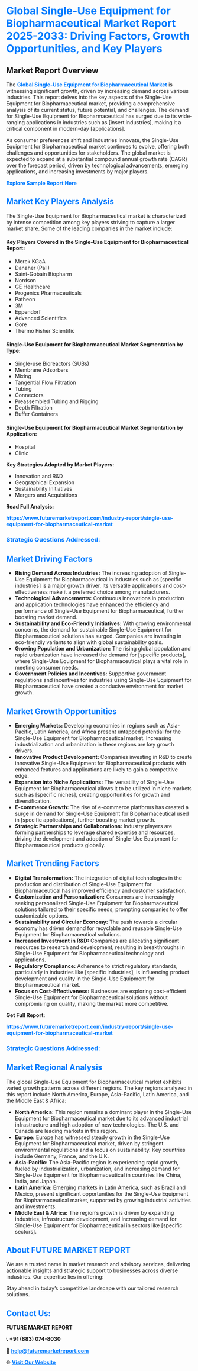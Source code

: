 <h1 style="color: #007BFF;">Global Single-Use Equipment for Biopharmaceutical Market Report 2025-2033: Driving Factors, Growth Opportunities, and Key Players</h1>

<section id="overview">
<h2>Market Report Overview</h2>
<p>The <a href="https://www.futuremarketreport.com/industry-report/single-use-equipment-for-biopharmaceutical-market" style="color: #007BFF; text-decoration: none;"><strong>Global Single-Use Equipment for Biopharmaceutical Market</strong></a> is witnessing significant growth, driven by increasing demand across various industries. This report delves into the key aspects of the Single-Use Equipment for Biopharmaceutical market, providing a comprehensive analysis of its current status, future potential, and challenges. The demand for Single-Use Equipment for Biopharmaceutical has surged due to its wide-ranging applications in industries such as [insert industries], making it a critical component in modern-day [applications].</p>
<p>As consumer preferences shift and industries innovate, the Single-Use Equipment for Biopharmaceutical market continues to evolve, offering both challenges and opportunities for stakeholders. The global market is expected to expand at a substantial compound annual growth rate (CAGR) over the forecast period, driven by technological advancements, emerging applications, and increasing investments by major players.</p>
</section>

<section id="overview">
<p><a href="https://www.futuremarketreport.com/request-sample/reportId=90412" style="color: #007BFF; text-decoration: none;"><strong>Explore Sample Report Here</strong></a></p>
</section>

<section id="key-players">
<h2 style="color: #007BFF;">Market Key Players Analysis</h2>
<p>The Single-Use Equipment for Biopharmaceutical market is characterized by intense competition among key players striving to capture a larger market share. Some of the leading companies in the market include:</p>
<h4>Key Players Covered in the Single-Use Equipment for Biopharmaceutical Report:</h4>
<ul><li>Merck KGaA</li><li>Danaher (Pall)</li><li>Saint-Gobain Biopharm</li><li>Nordson</li><li>GE Healthcare</li><li>Progenics Pharmaceuticals</li><li>Patheon</li><li>3M</li><li>Eppendorf</li><li>Advanced Scientifics</li><li>Gore</li><li>Thermo Fisher Scientific</li></ul>
<h4>Single-Use Equipment for Biopharmaceutical Market Segmentation by Type:</h4>
<ul><li>Single-use Bioreactors (SUBs)</li><li>Membrane Adsorbers</li><li>Mixing</li><li>Tangential Flow Filtration</li><li>Tubing</li><li>Connectors</li><li>Preassembled Tubing and Rigging</li><li>Depth Filtration</li><li>Buffer Containers</li></ul>

<h4>Single-Use Equipment for Biopharmaceutical Market Segmentation by Application:</h4>
<ul><li>Hospital</li><li>Clinic</li></ul>
<p><strong>Key Strategies Adopted by Market Players:</strong></p>
<ul>
<li>Innovation and R&D</li>
<li>Geographical Expansion</li>
<li>Sustainability Initiatives</li>
<li>Mergers and Acquisitions</li>
</ul>
</section>

<section>
<p><strong>Read Full Analysis: </strong></p><a href="https://www.futuremarketreport.com/industry-report/single-use-equipment-for-biopharmaceutical-market" style="color: #007BFF; text-decoration: none;"><strong>https://www.futuremarketreport.com/industry-report/single-use-equipment-for-biopharmaceutical-market</strong></a>
<h3 style="color: #007BFF;">Strategic Questions Addressed:</h3>
</section>

<section id="driving-factors">
<h2 style="color: #007BFF;">Market Driving Factors</h2>
<ul>
<li><strong>Rising Demand Across Industries:</strong> The increasing adoption of Single-Use Equipment for Biopharmaceutical in industries such as [specific industries] is a major growth driver. Its versatile applications and cost-effectiveness make it a preferred choice among manufacturers.</li>
<li><strong>Technological Advancements:</strong> Continuous innovations in production and application technologies have enhanced the efficiency and performance of Single-Use Equipment for Biopharmaceutical, further boosting market demand.</li>
<li><strong>Sustainability and Eco-Friendly Initiatives:</strong> With growing environmental concerns, the demand for sustainable Single-Use Equipment for Biopharmaceutical solutions has surged. Companies are investing in eco-friendly variants to align with global sustainability goals.</li>
<li><strong>Growing Population and Urbanization:</strong> The rising global population and rapid urbanization have increased the demand for [specific products], where Single-Use Equipment for Biopharmaceutical plays a vital role in meeting consumer needs.</li>
<li><strong>Government Policies and Incentives:</strong> Supportive government regulations and incentives for industries using Single-Use Equipment for Biopharmaceutical have created a conducive environment for market growth.</li>
</ul>
</section>

<section id="growth-opportunities">
<h2 style="color: #007BFF;">Market Growth Opportunities</h2>
<ul>
<li><strong>Emerging Markets:</strong> Developing economies in regions such as Asia-Pacific, Latin America, and Africa present untapped potential for the Single-Use Equipment for Biopharmaceutical market. Increasing industrialization and urbanization in these regions are key growth drivers.</li>
<li><strong>Innovative Product Development:</strong> Companies investing in R&D to create innovative Single-Use Equipment for Biopharmaceutical products with enhanced features and applications are likely to gain a competitive edge.</li>
<li><strong>Expansion into Niche Applications:</strong> The versatility of Single-Use Equipment for Biopharmaceutical allows it to be utilized in niche markets such as [specific niches], creating opportunities for growth and diversification.</li>
<li><strong>E-commerce Growth:</strong> The rise of e-commerce platforms has created a surge in demand for Single-Use Equipment for Biopharmaceutical used in [specific applications], further boosting market growth.</li>
<li><strong>Strategic Partnerships and Collaborations:</strong> Industry players are forming partnerships to leverage shared expertise and resources, driving the development and adoption of Single-Use Equipment for Biopharmaceutical products globally.</li>
</ul>
</section>

<section id="trending-factors">
<h2 style="color: #007BFF;">Market Trending Factors</h2>
<ul>
<li><strong>Digital Transformation:</strong> The integration of digital technologies in the production and distribution of Single-Use Equipment for Biopharmaceutical has improved efficiency and customer satisfaction.</li>
<li><strong>Customization and Personalization:</strong> Consumers are increasingly seeking personalized Single-Use Equipment for Biopharmaceutical solutions tailored to their specific needs, prompting companies to offer customizable options.</li>
<li><strong>Sustainability and Circular Economy:</strong> The push towards a circular economy has driven demand for recyclable and reusable Single-Use Equipment for Biopharmaceutical solutions.</li>
<li><strong>Increased Investment in R&D:</strong> Companies are allocating significant resources to research and development, resulting in breakthroughs in Single-Use Equipment for Biopharmaceutical technology and applications.</li>
<li><strong>Regulatory Compliance:</strong> Adherence to strict regulatory standards, particularly in industries like [specific industries], is influencing product development and quality in the Single-Use Equipment for Biopharmaceutical market.</li>
<li><strong>Focus on Cost-Effectiveness:</strong> Businesses are exploring cost-efficient Single-Use Equipment for Biopharmaceutical solutions without compromising on quality, making the market more competitive.</li>
</ul>
</section>

<section>
<p><strong>Get Full Report: </strong></p><a href="https://www.futuremarketreport.com/industry-report/single-use-equipment-for-biopharmaceutical-market" style="color: #007BFF; text-decoration: none;"><strong>https://www.futuremarketreport.com/industry-report/single-use-equipment-for-biopharmaceutical-market</strong></a>
<h3 style="color: #007BFF;">Strategic Questions Addressed:</h3>
</section>


<section id="regional-analysis">
<h2 style="color: #007BFF;">Market Regional Analysis</h2>
<p>The global Single-Use Equipment for Biopharmaceutical market exhibits varied growth patterns across different regions. The key regions analyzed in this report include North America, Europe, Asia-Pacific, Latin America, and the Middle East & Africa:</p>
<ul>
<li><strong>North America:</strong> This region remains a dominant player in the Single-Use Equipment for Biopharmaceutical market due to its advanced industrial infrastructure and high adoption of new technologies. The U.S. and Canada are leading markets in this region.</li>
<li><strong>Europe:</strong> Europe has witnessed steady growth in the Single-Use Equipment for Biopharmaceutical market, driven by stringent environmental regulations and a focus on sustainability. Key countries include Germany, France, and the U.K.</li>
<li><strong>Asia-Pacific:</strong> The Asia-Pacific region is experiencing rapid growth, fueled by industrialization, urbanization, and increasing demand for Single-Use Equipment for Biopharmaceutical in countries like China, India, and Japan.</li>
<li><strong>Latin America:</strong> Emerging markets in Latin America, such as Brazil and Mexico, present significant opportunities for the Single-Use Equipment for Biopharmaceutical market, supported by growing industrial activities and investments.</li>
<li><strong>Middle East & Africa:</strong> The region’s growth is driven by expanding industries, infrastructure development, and increasing demand for Single-Use Equipment for Biopharmaceutical in sectors like [specific sectors].</li>
</ul>
</section>

<footer>
<h2 style="color: #007BFF;">About FUTURE MARKET REPORT</h2>
<p>We are a trusted name in market research and advisory services, delivering actionable insights and strategic support to businesses across diverse industries. Our expertise lies in offering:</p>

<p>Stay ahead in today’s competitive landscape with our tailored research solutions.</p>

<h2 style="color: #007BFF;">Contact Us:</h2>
<p><strong>FUTURE MARKET REPORT</strong></p>
<p>📞 <strong>+91 (883) 074-8030</strong></p>
<p>📧 <strong><a href="mailto:help@futuremarketreport.com" style="color: #007BFF;">help@futuremarketreport.com</a></strong></p>
<p>🌐 <strong><a href="https://www.futuremarketreport.com/" style="color: #007BFF;">Visit Our Website</a></strong></p>
</footer>